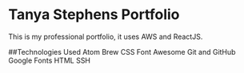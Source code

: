 # Tanya Stephens Portfolio

This is my professional portfolio, it uses AWS and ReactJS.

##Technologies Used
Atom
Brew
CSS
Font Awesome
Git and GitHub
Google Fonts
HTML
SSH
